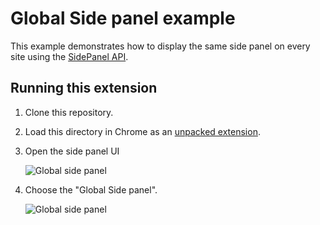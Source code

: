 # Global Side panel example

This example demonstrates how to display the same side panel on every site using the [SidePanel API](https://developer.chrome.com/docs/extensions/reference/sidePanel/).

## Running this extension

1. Clone this repository.
2. Load this directory in Chrome as an [unpacked extension](https://developer.chrome.com/docs/extensions/mv3/getstarted/development-basics/#load-unpacked).
3. Open the side panel UI

   <img src="https://wd.imgix.net/image/BhuKGJaIeLNPW9ehns59NfwqKxF2/2uFG8qxM7cqyMuXWlD9R.png?auto=format&w=400" alt="Global side panel">

4. Choose the "Global Side panel".

   <img src="https://wd.imgix.net/image/BhuKGJaIeLNPW9ehns59NfwqKxF2/iidZp01nIEHRUjrpt6Hn.png?auto=format&w=700" alt="Global side panel">
